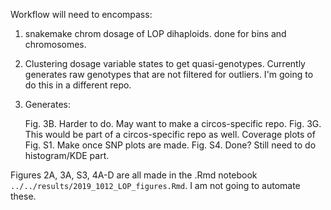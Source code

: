 Workflow will need to encompass:

1. snakemake chrom dosage of LOP dihaploids. done for bins and chromosomes.
2. Clustering dosage variable states to get quasi-genotypes. Currently generates raw genotypes that are not filtered for outliers. I'm going to do this in a different repo.
3. Generates:

    Fig. 3B. Harder to do. May want to make a circos-specific repo.
    Fig. 3G. This would be part of a circos-specific repo as well.
    Coverage plots of Fig. S1. Make once SNP plots are made.
    Fig. S4. Done? Still need to do histogram/KDE part.
    
    
Figures 2A, 3A, S3, 4A-D are all made in the .Rmd notebook ```../../results/2019_1012_LOP_figures.Rmd```.
I am not going to automate these.
